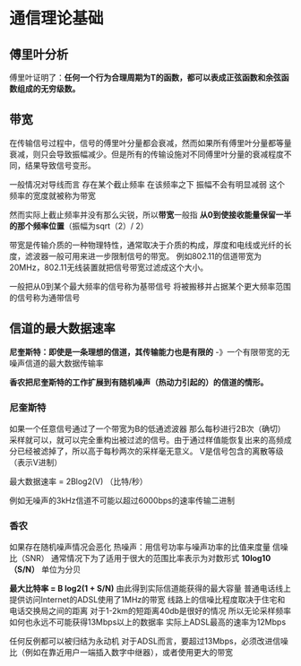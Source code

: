 # 通信理论基础
## 傅里叶分析
傅里叶证明了：**任何一个行为合理周期为T的函数，都可以表成正弦函数和余弦函数组成的无穷级数。**

## 带宽
在传输信号过程中，信号的傅里叶分量都会衰减，然而如果所有傅里叶分量都等量衰减，则只会导致振幅减少。但是所有的传输设施对不同傅里叶分量的衰减程度不同，结果导致信号变形。

一般情况对导线而言 存在某个截止频率 在该频率之下 振幅不会有明显减弱 这个频率的宽度就被称为带宽

然而实际上截止频率并没有那么尖锐，所以**带宽**一般指 **从0到使接收能量保留一半的那个频率位置**（振幅为sqrt（2）/ 2）

带宽是传输介质的一种物理特性，通常取决于介质的构成，厚度和电线或光纤的长度，滤波器一般可用来进一步限制信号的带宽。
例如802.11的信道带宽为20MHz，802.11无线装置就把信号带宽过滤成这个大小。

一般把从0到某个最大频率的信号称为基带信号
将被搬移并占据某个更大频率范围的信号称为通带信号

## 信道的最大数据速率
**尼奎斯特：即使是一条理想的信道，其传输能力也是有限的**
-》一个有限带宽的无噪声信道的最大数据传输率

**香农把尼奎斯特的工作扩展到有随机噪声（热动力引起的）的信道的情形。**

### 尼奎斯特
如果一个任意信号通过了一个带宽为B的低通滤波器
那么每秒进行2B次（确切）采样就可以，就可以完全重构出被过滤的信号。由于通过样值能恢复出来的高频成分已经被滤掉了，所以高于每秒两次的采样毫无意义。
V是信号包含的离散等级（表示V进制）

最大数据速率 = 2Blog2(V) （比特/秒）

例如无噪声的3kHz信道不可能以超过6000bps的速率传输二进制

### 香农
如果存在随机噪声情况会恶化
热噪声：用信号功率与噪声功率的比值来度量
信噪比（SNR）
通常情况下为了适用于很大的范围比率表示为对数形式
**10log10（S/N）**
单位为分贝 

**最大比特率 = B log2(1 + S/N)**
由此得到实际信道能获得的最大容量
普通电话线上提供访问Internet的ADSL使用了1MHz的带宽
线路上的信噪比程度取决于住宅和电话交换局之间的距离
对于1-2km的短距离40db是很好的情况
所以无论采样频率如何也永远不可能获得13Mbps以上的数据率
实际上ADSL最高的速率为12Mbps

任何反例都可以被归结为永动机
对于ADSL而言，要超过13Mbps，必须改进信噪比（例如在靠近用户一端插入数字中继器），或者使用更大的带宽


